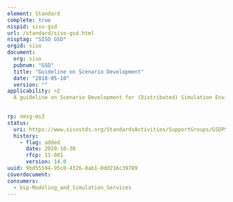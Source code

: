 ```yaml
---
element: Standard
complete: true
nispid: siso-gsd
url: /standard/siso-gsd.html
nisptag: "SISO GSD"
orgid: siso
document:
  org: siso
  pubnum: "GSD"
  title: "Guideline on Scenario Development"
  date: "2018-05-10"
  version: ""
applicability: >2
  A guideline on Scenario Development for (Distributed) Simulation Environments.  Designed to augment the DSEEP with regards to scenario development and propose content and structure of an information product for scenario specification.

  
rp: nmsg-ms3
status:
  uri: https://www.sisostds.org/StandardsActivities/SupportGroups/GSDPSG.aspx
  history: 
    - flag: added
      date: 2020-10-30
      rfcp: 11-001
      version: 14.0
uuid: 9bd55594-95c0-4326-8ab1-0dd216c39789
coverdocument:
consumers:
  - bsp-Modeling_and_Simulation_Services
---
```


